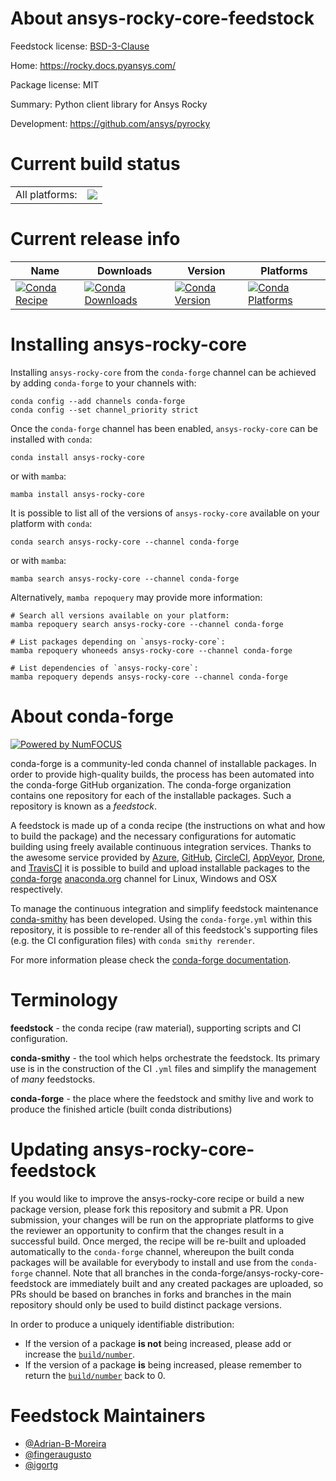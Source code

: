 About ansys-rocky-core-feedstock
================================

Feedstock license: [BSD-3-Clause](https://github.com/conda-forge/ansys-rocky-core-feedstock/blob/main/LICENSE.txt)

Home: https://rocky.docs.pyansys.com/

Package license: MIT

Summary: Python client library for Ansys Rocky

Development: https://github.com/ansys/pyrocky

Current build status
====================


<table><tr><td>All platforms:</td>
    <td>
      <a href="https://dev.azure.com/conda-forge/feedstock-builds/_build/latest?definitionId=24134&branchName=main">
        <img src="https://dev.azure.com/conda-forge/feedstock-builds/_apis/build/status/ansys-rocky-core-feedstock?branchName=main">
      </a>
    </td>
  </tr>
</table>

Current release info
====================

| Name | Downloads | Version | Platforms |
| --- | --- | --- | --- |
| [![Conda Recipe](https://img.shields.io/badge/recipe-ansys--rocky--core-green.svg)](https://anaconda.org/conda-forge/ansys-rocky-core) | [![Conda Downloads](https://img.shields.io/conda/dn/conda-forge/ansys-rocky-core.svg)](https://anaconda.org/conda-forge/ansys-rocky-core) | [![Conda Version](https://img.shields.io/conda/vn/conda-forge/ansys-rocky-core.svg)](https://anaconda.org/conda-forge/ansys-rocky-core) | [![Conda Platforms](https://img.shields.io/conda/pn/conda-forge/ansys-rocky-core.svg)](https://anaconda.org/conda-forge/ansys-rocky-core) |

Installing ansys-rocky-core
===========================

Installing `ansys-rocky-core` from the `conda-forge` channel can be achieved by adding `conda-forge` to your channels with:

```
conda config --add channels conda-forge
conda config --set channel_priority strict
```

Once the `conda-forge` channel has been enabled, `ansys-rocky-core` can be installed with `conda`:

```
conda install ansys-rocky-core
```

or with `mamba`:

```
mamba install ansys-rocky-core
```

It is possible to list all of the versions of `ansys-rocky-core` available on your platform with `conda`:

```
conda search ansys-rocky-core --channel conda-forge
```

or with `mamba`:

```
mamba search ansys-rocky-core --channel conda-forge
```

Alternatively, `mamba repoquery` may provide more information:

```
# Search all versions available on your platform:
mamba repoquery search ansys-rocky-core --channel conda-forge

# List packages depending on `ansys-rocky-core`:
mamba repoquery whoneeds ansys-rocky-core --channel conda-forge

# List dependencies of `ansys-rocky-core`:
mamba repoquery depends ansys-rocky-core --channel conda-forge
```


About conda-forge
=================

[![Powered by
NumFOCUS](https://img.shields.io/badge/powered%20by-NumFOCUS-orange.svg?style=flat&colorA=E1523D&colorB=007D8A)](https://numfocus.org)

conda-forge is a community-led conda channel of installable packages.
In order to provide high-quality builds, the process has been automated into the
conda-forge GitHub organization. The conda-forge organization contains one repository
for each of the installable packages. Such a repository is known as a *feedstock*.

A feedstock is made up of a conda recipe (the instructions on what and how to build
the package) and the necessary configurations for automatic building using freely
available continuous integration services. Thanks to the awesome service provided by
[Azure](https://azure.microsoft.com/en-us/services/devops/), [GitHub](https://github.com/),
[CircleCI](https://circleci.com/), [AppVeyor](https://www.appveyor.com/),
[Drone](https://cloud.drone.io/welcome), and [TravisCI](https://travis-ci.com/)
it is possible to build and upload installable packages to the
[conda-forge](https://anaconda.org/conda-forge) [anaconda.org](https://anaconda.org/)
channel for Linux, Windows and OSX respectively.

To manage the continuous integration and simplify feedstock maintenance
[conda-smithy](https://github.com/conda-forge/conda-smithy) has been developed.
Using the ``conda-forge.yml`` within this repository, it is possible to re-render all of
this feedstock's supporting files (e.g. the CI configuration files) with ``conda smithy rerender``.

For more information please check the [conda-forge documentation](https://conda-forge.org/docs/).

Terminology
===========

**feedstock** - the conda recipe (raw material), supporting scripts and CI configuration.

**conda-smithy** - the tool which helps orchestrate the feedstock.
                   Its primary use is in the construction of the CI ``.yml`` files
                   and simplify the management of *many* feedstocks.

**conda-forge** - the place where the feedstock and smithy live and work to
                  produce the finished article (built conda distributions)


Updating ansys-rocky-core-feedstock
===================================

If you would like to improve the ansys-rocky-core recipe or build a new
package version, please fork this repository and submit a PR. Upon submission,
your changes will be run on the appropriate platforms to give the reviewer an
opportunity to confirm that the changes result in a successful build. Once
merged, the recipe will be re-built and uploaded automatically to the
`conda-forge` channel, whereupon the built conda packages will be available for
everybody to install and use from the `conda-forge` channel.
Note that all branches in the conda-forge/ansys-rocky-core-feedstock are
immediately built and any created packages are uploaded, so PRs should be based
on branches in forks and branches in the main repository should only be used to
build distinct package versions.

In order to produce a uniquely identifiable distribution:
 * If the version of a package **is not** being increased, please add or increase
   the [``build/number``](https://docs.conda.io/projects/conda-build/en/latest/resources/define-metadata.html#build-number-and-string).
 * If the version of a package **is** being increased, please remember to return
   the [``build/number``](https://docs.conda.io/projects/conda-build/en/latest/resources/define-metadata.html#build-number-and-string)
   back to 0.

Feedstock Maintainers
=====================

* [@Adrian-B-Moreira](https://github.com/Adrian-B-Moreira/)
* [@fingeraugusto](https://github.com/fingeraugusto/)
* [@igortg](https://github.com/igortg/)

